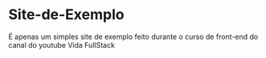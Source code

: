 # Site-de-Exemplo
É apenas um simples site de exemplo feito durante o curso de front-end do canal do youtube Vida FullStack 
